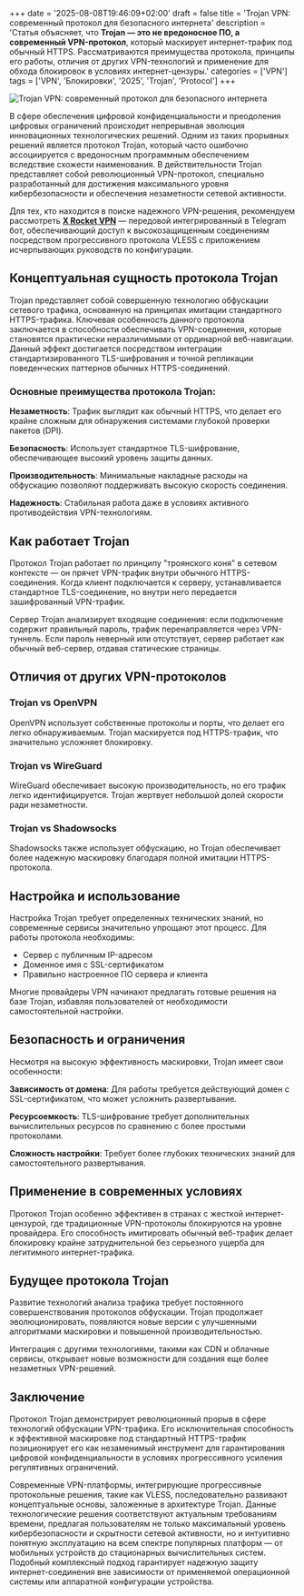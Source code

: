 +++
date = '2025-08-08T19:46:09+02:00'
draft = false
title = 'Trojan VPN: современный протокол для безопасного интернета'
description = 'Статья объясняет, что **Trojan — это не вредоносное ПО, а современный VPN-протокол**, который маскирует интернет-трафик под обычный HTTPS. Рассматриваются преимущества протокола, принципы его работы, отличия от других VPN-технологий и применение для обхода блокировок в условиях интернет-цензуры.'
categories = ['VPN']
tags = ['VPN', 'Блокировки', '2025', 'Trojan', 'Protocol']
+++

![Trojan VPN: современный протокол для безопасного интернета](https://ladyfly-content.fra1.cdn.digitaloceanspaces.com/E031640E-E597-4CF2-98CD-A1CB2C94FC65.jpeg)

В сфере обеспечения цифровой конфиденциальности и преодоления цифровых ограничений происходит непрерывная эволюция инновационных технологических решений. Одним из таких прорывных решений является протокол Trojan, который часто ошибочно ассоциируется с вредоносным программным обеспечением вследствие схожести наименования. В действительности Trojan представляет собой революционный VPN-протокол, специально разработанный для достижения максимального уровня кибербезопасности и обеспечения незаметности сетевой активности.

Для тех, кто находится в поиске надежного VPN-решения, рекомендуем рассмотреть **[X Rocket VPN](https://t.me/X_Rocket_VPN_bot?start=ref-b-9)** — передовой интегрированный в Telegram бот, обеспечивающий доступ к высокозащищенным соединениям посредством прогрессивного протокола VLESS с приложением исчерпывающих руководств по конфигурации.

## Концептуальная сущность протокола Trojan

Trojan представляет собой совершенную технологию обфускации сетевого трафика, основанную на принципах имитации стандартного HTTPS-трафика. Ключевая особенность данного протокола заключается в способности обеспечивать VPN-соединения, которые становятся практически неразличимыми от ординарной веб-навигации. Данный эффект достигается посредством интеграции стандартизированного TLS-шифрования и точной репликации поведенческих паттернов обычных HTTPS-соединений.

### Основные преимущества протокола Trojan:

**Незаметность**: Трафик выглядит как обычный HTTPS, что делает его крайне сложным для обнаружения системами глубокой проверки пакетов (DPI).

**Безопасность**: Использует стандартное TLS-шифрование, обеспечивающее высокий уровень защиты данных.

**Производительность**: Минимальные накладные расходы на обфускацию позволяют поддерживать высокую скорость соединения.

**Надежность**: Стабильная работа даже в условиях активного противодействия VPN-технологиям.

## Как работает Trojan

Протокол Trojan работает по принципу "троянского коня" в сетевом контексте — он прячет VPN-трафик внутри обычного HTTPS-соединения. Когда клиент подключается к серверу, устанавливается стандартное TLS-соединение, но внутри него передается зашифрованный VPN-трафик.

Сервер Trojan анализирует входящие соединения: если подключение содержит правильный пароль, трафик перенаправляется через VPN-туннель. Если пароль неверный или отсутствует, сервер работает как обычный веб-сервер, отдавая статические страницы.

## Отличия от других VPN-протоколов

### Trojan vs OpenVPN
OpenVPN использует собственные протоколы и порты, что делает его легко обнаруживаемым. Trojan маскируется под HTTPS-трафик, что значительно усложняет блокировку.

### Trojan vs WireGuard
WireGuard обеспечивает высокую производительность, но его трафик легко идентифицируется. Trojan жертвует небольшой долей скорости ради незаметности.

### Trojan vs Shadowsocks
Shadowsocks также использует обфускацию, но Trojan обеспечивает более надежную маскировку благодаря полной имитации HTTPS-протокола.

## Настройка и использование

Настройка Trojan требует определенных технических знаний, но современные сервисы значительно упрощают этот процесс. Для работы протокола необходимы:

- Сервер с публичным IP-адресом
- Доменное имя с SSL-сертификатом
- Правильно настроенное ПО сервера и клиента

Многие провайдеры VPN начинают предлагать готовые решения на базе Trojan, избавляя пользователей от необходимости самостоятельной настройки.

## Безопасность и ограничения

Несмотря на высокую эффективность маскировки, Trojan имеет свои особенности:

**Зависимость от домена**: Для работы требуется действующий домен с SSL-сертификатом, что может усложнить развертывание.

**Ресурсоемкость**: TLS-шифрование требует дополнительных вычислительных ресурсов по сравнению с более простыми протоколами.

**Сложность настройки**: Требует более глубоких технических знаний для самостоятельного развертывания.

## Применение в современных условиях

Протокол Trojan особенно эффективен в странах с жесткой интернет-цензурой, где традиционные VPN-протоколы блокируются на уровне провайдера. Его способность имитировать обычный веб-трафик делает блокировку крайне затруднительной без серьезного ущерба для легитимного интернет-трафика.

## Будущее протокола Trojan

Развитие технологий анализа трафика требует постоянного совершенствования протоколов обфускации. Trojan продолжает эволюционировать, появляются новые версии с улучшенными алгоритмами маскировки и повышенной производительностью.

Интеграция с другими технологиями, такими как CDN и облачные сервисы, открывает новые возможности для создания еще более незаметных VPN-решений.

## Заключение

Протокол Trojan демонстрирует революционный прорыв в сфере технологий обфускации VPN-трафика. Его исключительная способность к эффективной маскировке под стандартный HTTPS-трафик позиционирует его как незаменимый инструмент для гарантирования цифровой конфиденциальности в условиях прогрессивного усиления регулятивных ограничений.

Современные VPN-платформы, интегрирующие прогрессивные протокольные решения, такие как VLESS, последовательно развивают концептуальные основы, заложенные в архитектуре Trojan. Данные технологические решения соответствуют актуальным требованиям времени, предлагая пользователям не только максимальный уровень кибербезопасности и скрытности сетевой активности, но и интуитивно понятную эксплуатацию на всем спектре популярных платформ — от мобильных устройств до стационарных вычислительных систем. Подобный комплексный подход гарантирует надежную защиту интернет-соединения вне зависимости от применяемой операционной системы или аппаратной конфигурации устройства.